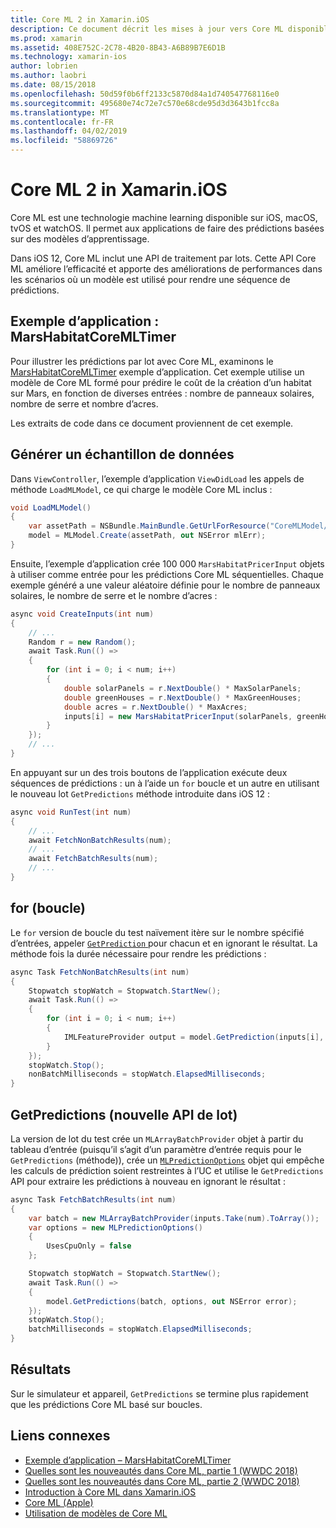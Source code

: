 ```yaml
---
title: Core ML 2 in Xamarin.iOS
description: Ce document décrit les mises à jour vers Core ML disponible dans le cadre d’e/s 12. En particulier, il examine les améliorations des performances associées à la nouvelle API de prédiction de lot.
ms.prod: xamarin
ms.assetid: 408E752C-2C78-4B20-8B43-A6B89B7E6D1B
ms.technology: xamarin-ios
author: lobrien
ms.author: laobri
ms.date: 08/15/2018
ms.openlocfilehash: 50d59f0b6ff2133c5870d84a1d740547768116e0
ms.sourcegitcommit: 495680e74c72e7c570e68cde95d3d3643b1fcc8a
ms.translationtype: MT
ms.contentlocale: fr-FR
ms.lasthandoff: 04/02/2019
ms.locfileid: "58869726"
---
```

# <a name="core-ml-2-in-xamarinios"></a>Core ML 2 in Xamarin.iOS

Core ML est une technologie machine learning disponible sur iOS, macOS, tvOS et watchOS. Il permet aux applications de faire des prédictions basées sur des modèles d’apprentissage.

Dans iOS 12, Core ML inclut une API de traitement par lots. Cette API Core ML améliore l’efficacité et apporte des améliorations de performances dans les scénarios où un modèle est utilisé pour rendre une séquence de prédictions.

## <a name="sample-app-marshabitatcoremltimer"></a>Exemple d’application : MarsHabitatCoreMLTimer

Pour illustrer les prédictions par lot avec Core ML, examinons le [MarsHabitatCoreMLTimer](https://developer.xamarin.com/samples/monotouch/iOS12/MarsHabitatCoreMLTimer) exemple d’application. Cet exemple utilise un modèle de Core ML formé pour prédire le coût de la création d’un habitat sur Mars, en fonction de diverses entrées : nombre de panneaux solaires, nombre de serre et nombre d’acres.

Les extraits de code dans ce document proviennent de cet exemple.

## <a name="generate-sample-data"></a>Générer un échantillon de données

Dans `ViewController`, l’exemple d’application `ViewDidLoad` les appels de méthode `LoadMLModel`, ce qui charge le modèle Core ML inclus :

```csharp
void LoadMLModel()
{
    var assetPath = NSBundle.MainBundle.GetUrlForResource("CoreMLModel/MarsHabitatPricer", "mlmodelc");
    model = MLModel.Create(assetPath, out NSError mlErr);
}
```

Ensuite, l’exemple d’application crée 100 000 `MarsHabitatPricerInput` objets à utiliser comme entrée pour les prédictions Core ML séquentielles. Chaque exemple généré a une valeur aléatoire définie pour le nombre de panneaux solaires, le nombre de serre et le nombre d’acres :

```csharp
async void CreateInputs(int num)
{
    // ...
    Random r = new Random();
    await Task.Run(() =>
    {
        for (int i = 0; i < num; i++)
        {
            double solarPanels = r.NextDouble() * MaxSolarPanels;
            double greenHouses = r.NextDouble() * MaxGreenHouses;
            double acres = r.NextDouble() * MaxAcres;
            inputs[i] = new MarsHabitatPricerInput(solarPanels, greenHouses, acres);
        }
    });
    // ...
}
```

En appuyant sur un des trois boutons de l’application exécute deux séquences de prédictions : un à l’aide un `for` boucle et un autre en utilisant le nouveau lot `GetPredictions` méthode introduite dans iOS 12 :

```csharp
async void RunTest(int num)
{
    // ...
    await FetchNonBatchResults(num);
    // ...
    await FetchBatchResults(num);
    // ...
}
```

## <a name="for-loop"></a>for (boucle)

Le `for` version de boucle du test naïvement itère sur le nombre spécifié d’entrées, appeler [ `GetPrediction` ](xref:CoreML.MLModel.GetPrediction*) pour chacun et en ignorant le résultat. La méthode fois la durée nécessaire pour rendre les prédictions :

```csharp
async Task FetchNonBatchResults(int num)
{
    Stopwatch stopWatch = Stopwatch.StartNew();
    await Task.Run(() =>
    {
        for (int i = 0; i < num; i++)
        {
            IMLFeatureProvider output = model.GetPrediction(inputs[i], out NSError error);
        }
    });
    stopWatch.Stop();
    nonBatchMilliseconds = stopWatch.ElapsedMilliseconds;
}
```

## <a name="getpredictions-new-batch-api"></a>GetPredictions (nouvelle API de lot)

La version de lot du test crée un `MLArrayBatchProvider` objet à partir du tableau d’entrée (puisqu’il s’agit d’un paramètre d’entrée requis pour le `GetPredictions` (méthode)), crée un [`MLPredictionOptions`](xref:CoreML.MLPredictionOptions)
objet qui empêche les calculs de prédiction soient restreintes à l’UC et utilise le `GetPredictions` API pour extraire les prédictions à nouveau en ignorant le résultat :

```csharp
async Task FetchBatchResults(int num)
{
    var batch = new MLArrayBatchProvider(inputs.Take(num).ToArray());
    var options = new MLPredictionOptions()
    {
        UsesCpuOnly = false
    };

    Stopwatch stopWatch = Stopwatch.StartNew();
    await Task.Run(() =>
    {
        model.GetPredictions(batch, options, out NSError error);
    });
    stopWatch.Stop();
    batchMilliseconds = stopWatch.ElapsedMilliseconds;
}
```

## <a name="results"></a>Résultats

Sur le simulateur et appareil, `GetPredictions` se termine plus rapidement que les prédictions Core ML basé sur boucles.

## <a name="related-links"></a>Liens connexes

- [Exemple d’application – MarsHabitatCoreMLTimer](https://developer.xamarin.com/samples/monotouch/iOS12/MarsHabitatCoreMLTimer)
- [Quelles sont les nouveautés dans Core ML, partie 1 (WWDC 2018)](https://developer.apple.com/videos/play/wwdc2018/708/)
- [Quelles sont les nouveautés dans Core ML, partie 2 (WWDC 2018)](https://developer.apple.com/videos/play/wwdc2018/709/)
- [Introduction à Core ML dans Xamarin.iOS](https://docs.microsoft.com/xamarin/ios/platform/introduction-to-ios11/coreml)
- [Core ML (Apple)](https://developer.apple.com/documentation/coreml?language=objc)
- [Utilisation de modèles de Core ML](https://developer.apple.com/machine-learning/build-run-models/)

